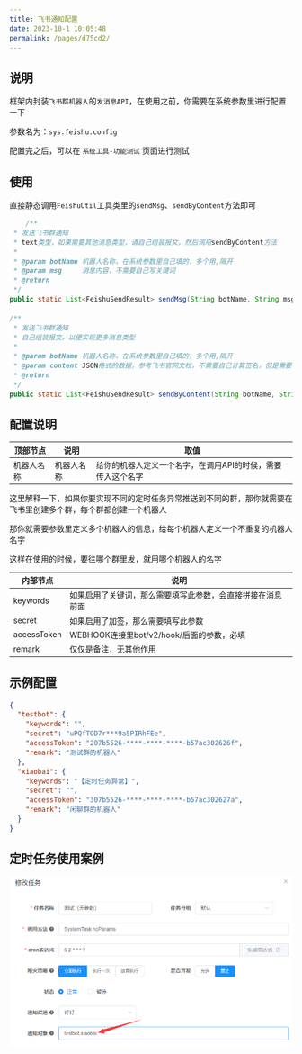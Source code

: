 ```yaml
---
title: 飞书通知配置
date: 2023-10-1 10:05:48
permalink: /pages/d75cd2/
---
```


## 说明

框架内封装`飞书群机器人`的`发消息API`，在使用之前，你需要在系统参数里进行配置一下

参数名为：`sys.feishu.config`

配置完之后，可以在 `系统工具-功能测试` 页面进行测试

## 使用

直接静态调用`FeishuUtil`工具类里的`sendMsg`、`sendByContent`方法即可

```java
    /**
 * 发送飞书群通知
 * text类型，如果需要其他消息类型，请自己组装报文，然后调用sendByContent方法
 *
 * @param botName 机器人名称，在系统参数里自己填的，多个用,隔开
 * @param msg     消息内容，不需要自己写关键词
 * @return
 */
public static List<FeishuSendResult> sendMsg(String botName, String msg)

/**
 * 发送飞书群通知
 * 自己组装报文，以便实现更多消息类型
 *
 * @param botName 机器人名称，在系统参数里自己填的，多个用,隔开
 * @param content JSON格式的数据，参考飞书官网文档，不需要自己计算签名，但是需要写关键词（如果有的话）
 * @return
 */
public static List<FeishuSendResult> sendByContent(String botName, String content)
```

## 配置说明

| 顶部节点  | 说明    | 取值                              |
|-------|-------|---------------------------------|
| 机器人名称 | 机器人名称 | 给你的机器人定义一个名字，在调用API的时候，需要传入这个名字 |

这里解释一下，如果你要实现不同的定时任务异常推送到不同的群，那你就需要在飞书里创建多个群，每个群都创建一个机器人

那你就需要参数里定义多个机器人的信息，给每个机器人定义一个不重复的机器人名字

这样在使用的时候，要往哪个群里发，就用哪个机器人的名字

| 内部节点        | 说明                            |
|-------------|-------------------------------|
| keywords    | 如果启用了关键词，那么需要填写此参数，会直接拼接在消息前面 |
| secret      | 如果启用了加签，那么需要填写此参数             |
| accessToken | WEBHOOK连接里bot/v2/hook/后面的参数，必填              |
| remark      | 仅仅是备注，无其他作用                   |

## 示例配置

```json
{
  "testbot": {
    "keywords": "",
    "secret": "uPQfTOD7r***9a5PIRhFEe",
    "accessToken": "207b5526-****-****-****-b57ac302626f",
    "remark": "测试群的机器人"
  },
  "xiaobai": {
    "keywords": "【定时任务异常】",
    "secret": "",
    "accessToken": "307b5526-****-****-****-b57ac302627a",
    "remark": "闲聊群的机器人"
  }
}
```

## 定时任务使用案例

![](/img/快速开始/12.png)
